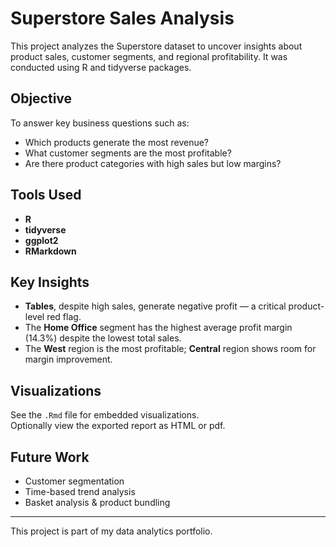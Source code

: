 # Superstore Sales Analysis

This project analyzes the Superstore dataset to uncover insights about product sales, customer segments, and regional profitability. It was conducted using R and tidyverse packages.

## Objective

To answer key business questions such as:
- Which products generate the most revenue?
- What customer segments are the most profitable?
- Are there product categories with high sales but low margins?

## Tools Used

- **R**
- **tidyverse**
- **ggplot2**
- **RMarkdown**

## Key Insights

- **Tables**, despite high sales, generate negative profit — a critical product-level red flag.
- The **Home Office** segment has the highest average profit margin (14.3%) despite the lowest total sales.
- The **West** region is the most profitable; **Central** region shows room for margin improvement.

## Visualizations

See the `.Rmd` file for embedded visualizations.  
Optionally view the exported report as HTML or pdf.
  
## Future Work

- Customer segmentation
- Time-based trend analysis
- Basket analysis & product bundling

---
This project is part of my data analytics portfolio.

